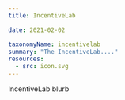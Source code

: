 ```yaml
---
title: IncentiveLab

date: 2021-02-02

taxonomyName: incentivelab
summary: "The IncentiveLab...."
resources:
  - src: icon.svg
---
```


IncentiveLab blurb